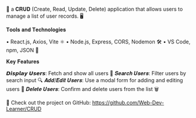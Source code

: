 🎉 a 𝐂𝐑𝐔𝐃 (Create, Read, Update, Delete) application that allows users to manage a list of user records. 🖥️

𝐓𝐨𝐨𝐥𝐬 𝐚𝐧𝐝 𝐓𝐞𝐜𝐡𝐧𝐨𝐥𝐨𝐠𝐢𝐞𝐬

• React.js, Axios, Vite ⚛️
• Node.js, Express, CORS, Nodemon 🛠️
• VS Code, npm, JSON 🧰

𝐊𝐞𝐲 𝐅𝐞𝐚𝐭𝐮𝐫𝐞𝐬

𝘿𝙞𝙨𝙥𝙡𝙖𝙮 𝙐𝙨𝙚𝙧𝙨:  Fetch and show all users 👥
𝑺𝒆𝒂𝒓𝒄𝒉 𝑼𝒔𝒆𝒓𝒔:  Filter users by search input 🔍
𝑨𝒅𝒅/𝑬𝒅𝒊𝒕 𝑼𝒔𝒆𝒓𝒔:  Use a modal form for adding and editing users 📝
𝑫𝒆𝒍𝒆𝒕𝒆 𝑼𝒔𝒆𝒓𝒔:  Confirm and delete users from the list 🗑️

🔗 Check out the project on GitHub: https://github.com/Web-Dev-Learner/CRUD

